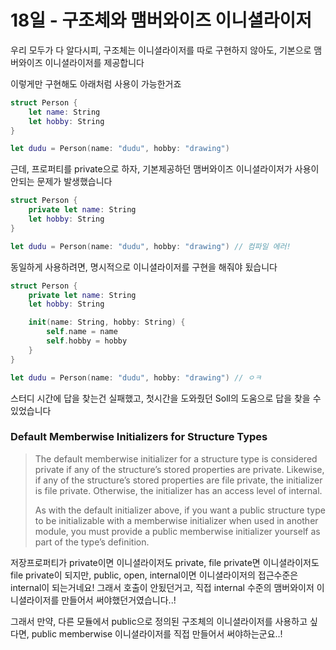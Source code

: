 # 18일 - 구조체와 맴버와이즈 이니셜라이저

우리 모두가 다 알다시피, 구조체는 이니셜라이저를 따로 구현하지 않아도, 기본으로 맴버와이즈 이니셜라이저를 제공합니다

이렇게만 구현해도 아래처럼 사용이 가능한거죠

```swift
struct Person {
    let name: String
    let hobby: String
}

let dudu = Person(name: "dudu", hobby: "drawing")
```

근데, 프로퍼티를 private으로 하자, 기본제공하던 맴버와이즈 이니셜라이저가 사용이 안되는 문제가 발생했습니다

```swift
struct Person {
    private let name: String
    let hobby: String
}

let dudu = Person(name: "dudu", hobby: "drawing") // 컴파일 에러!
```

동일하게 사용하려면, 명시적으로 이니셜라이저를 구현을 해줘야 됬습니다

```swift
struct Person {
    private let name: String
    let hobby: String

    init(name: String, hobby: String) {
        self.name = name
        self.hobby = hobby
    }
}

let dudu = Person(name: "dudu", hobby: "drawing") // ㅇㅋ
```

스터디 시간에 답을 찾는건 실패했고, 첫시간을 도와줬던 Soll의 도움으로 답을 찾을 수 있었습니다

### Default Memberwise Initializers for Structure Types

> The default memberwise initializer for a structure type is considered private if any of the structure’s stored properties are private. Likewise, if any of the structure’s stored properties are file private, the initializer is file private. Otherwise, the initializer has an access level of internal. 
>
> As with the default initializer above, if you want a public structure type to be initializable with a memberwise initializer when used in another module, you must provide a public memberwise initializer yourself as part of the type’s definition.

저장프로퍼티가 private이면 이니셜라이저도 private, file private면 이니셜라이저도 file private이 되지만, public, open, internal이면 이니셜라이저의 접근수준은 internal이 되는거네요!
그래서 호출이 안됬던거고, 직접 internal 수준의 맴버와이저 이니셜라이저를 만들어서 써야했던거였습니다..!

그래서 만약, 다른 모듈에서 public으로 정의된 구조체의 이니셜라이저를 사용하고 싶다면, public memberwise 이니셜라이저를 직접 만들어서 써야하는군요..!
